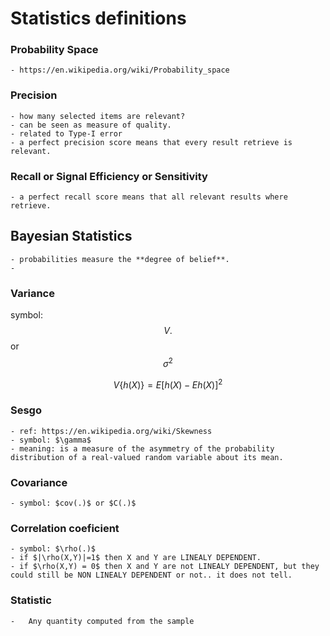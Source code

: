 # Statistics definitions


### Probability Space
    - https://en.wikipedia.org/wiki/Probability_space

### Precision
    - how many selected items are relevant?
    - can be seen as measure of quality.
    - related to Type-I error
    - a perfect precision score means that every result retrieve is relevant.

### Recall or Signal Efficiency or Sensitivity
    - a perfect recall score means that all relevant results where retrieve.

## Bayesian Statistics
    - probabilities measure the **degree of belief**. 
    - 

### Variance
 symbol: $$V{.}$$ or $$\sigma^2$$ 
 
 $$ V\{h(X)\} = E{[h(X) - E{h(X)}]^2} $$

### Sesgo
    - ref: https://en.wikipedia.org/wiki/Skewness
    - symbol: $\gamma$
    - meaning: is a measure of the asymmetry of the probability distribution of a real-valued random variable about its mean.
    
### Covariance
    - symbol: $cov(.)$ or $C(.)$

### Correlation coeficient
    - symbol: $\rho(.)$
    - if $|\rho(X,Y)|=1$ then X and Y are LINEALY DEPENDENT.
    - if $\rho(X,Y) = 0$ then X and Y are not LINEALY DEPENDENT, but they could still be NON LINEALY DEPENDENT or not.. it does not tell.

### Statistic
    -   Any quantity computed from the sample
